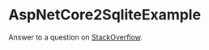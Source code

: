 # AspNetCore2SqliteExample

Answer to a question on [StackOverflow](https://stackoverflow.com/questions/46863930/how-to-pass-options-from-startup-cs-to-dbcontextoptions-constructor-function-at/).

